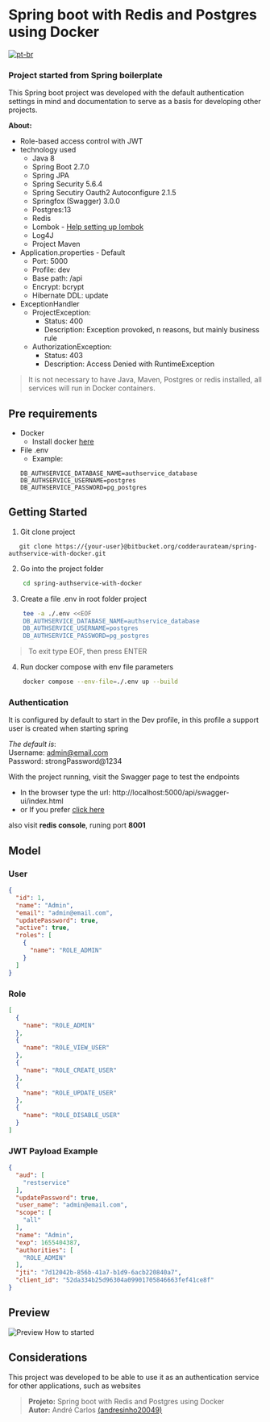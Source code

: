 # Spring boot with Redis and Postgres using Docker

[![pt-br](https://img.shields.io/badge/lang-pt--br-green.svg)](https://github.com/andresinho20049/spring-authservice-with-docker/src/master/README.pt-br.md)

### Project started from Spring boilerplate
This Spring boot project was developed with the default authentication settings in mind and 
documentation to serve as a basis for developing other projects.


**About:**

 - Role-based access control with JWT
 - technology used
    - Java 8
    - Spring Boot 2.7.0
    - Spring JPA
    - Spring Security 5.6.4     
    - Spring Secutiry Oauth2 Autoconfigure 2.1.5
    - Springfox (Swagger) 3.0.0
    - Postgres:13
    - Redis
    - Lombok - [Help setting up lombok](https://projectlombok.org/setup/eclipse)
    - Log4J
    - Project Maven
- Application.properties - Default
    - Port: 5000
    - Profile: dev
    - Base path: /api
    - Encrypt: bcrypt
    - Hibernate DDL: update
- ExceptionHandler
    - ProjectException:
        - Status: 400
        - Description: Exception provoked, n reasons, but mainly business rule
    - AuthorizationException:
        - Status: 403
        - Description: Access Denied with RuntimeException
        
> It is not necessary to have Java, Maven, Postgres or redis installed, all services will run in Docker containers.

## Pre requirements
 - Docker
    - Install docker [here](https://docs.docker.com/engine/install/)
 - File .env
    - Example:
    ```properties
    DB_AUTHSERVICE_DATABASE_NAME=authservice_database
    DB_AUTHSERVICE_USERNAME=postgres
    DB_AUTHSERVICE_PASSWORD=pg_postgres
    ```

## Getting Started
1. Git clone project
 ```git
    git clone https://{your-user}@bitbucket.org/codderaurateam/spring-authservice-with-docker.git
 ```
 
2. Go into the project folder
```sh
	cd spring-authservice-with-docker
```
 
3. Create a file .env in root folder project
```sh
	tee -a ./.env <<EOF
    DB_AUTHSERVICE_DATABASE_NAME=authservice_database
    DB_AUTHSERVICE_USERNAME=postgres
    DB_AUTHSERVICE_PASSWORD=pg_postgres
```
> To exit type EOF, then press ENTER

4. Run docker compose with env file parameters
```sh
    docker compose --env-file=./.env up --build
```

### Authentication
It is configured by default to start in the Dev profile, 
in this profile a support user is created when starting spring

_The default is_:     
Username: admin@email.com   
Password: strongPassword@1234

With the project running, visit the Swagger page to test the endpoints
  - In the browser type the url: http://localhost:5000/api/swagger-ui/index.html
  - or If you prefer [click here](http://localhost:5000/api/swagger-ui/index.html)

also visit **redis console**, runing port **8001**

## Model
### User
```json
{
  "id": 1,
  "name": "Admin",
  "email": "admin@email.com",
  "updatePassword": true,
  "active": true,
  "roles": [
    {
      "name": "ROLE_ADMIN"
    }
  ]
}
```

### Role
```json
[
  {
    "name": "ROLE_ADMIN"
  },
  {
    "name": "ROLE_VIEW_USER"
  },
  {
    "name": "ROLE_CREATE_USER"
  },
  {
    "name": "ROLE_UPDATE_USER"
  },
  {
    "name": "ROLE_DISABLE_USER"
  }
]
```

### JWT Payload Example
```json
{
  "aud": [
    "restservice"
  ],
  "updatePassword": true,
  "user_name": "admin@email.com",
  "scope": [
    "all"
  ],
  "name": "Admin",
  "exp": 1655404387,
  "authorities": [
    "ROLE_ADMIN"
  ],
  "jti": "7d12042b-856b-41a7-b1d9-6acb220840a7",
  "client_id": "52da334b25d96304a09901705846663fef41ce8f"
}
```

## Preview
![Preview](https://github.com/andresinho20049/spring-authservice-with-docker/blob/master/media/preview-started.gif)
How to started

## Considerations
This project was developed to be able to use it as an authentication service for other applications, such as websites


> **Projeto:** Spring boot with Redis and Postgres using Docker      
> **Autor:** André Carlos [(andresinho20049)](https://github.com/andresinho20049)       
